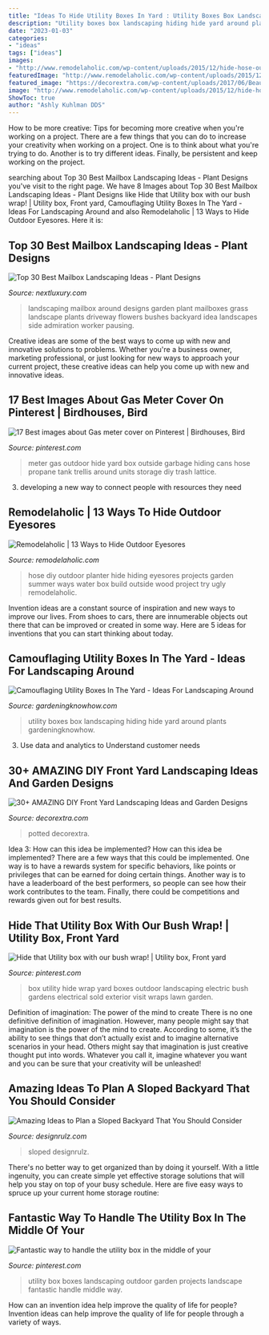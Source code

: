 ```yaml
---
title: "Ideas To Hide Utility Boxes In Yard : Utility Boxes Box Landscaping Hiding Hide Yard Around Plants Gardeningknowhow"
description: "Utility boxes box landscaping hiding hide yard around plants gardeningknowhow"
date: "2023-01-03"
categories:
- "ideas"
tags: ["ideas"]
images:
- "http://www.remodelaholic.com/wp-content/uploads/2015/12/hide-hose-outdoor-planter-diy.jpg"
featuredImage: "http://www.remodelaholic.com/wp-content/uploads/2015/12/hide-hose-outdoor-planter-diy.jpg"
featured_image: "https://decorextra.com/wp-content/uploads/2017/06/Beautiful-Flowerbed-Front-Yard-Landscaping-Ideas-and-projects.jpg"
image: "http://www.remodelaholic.com/wp-content/uploads/2015/12/hide-hose-outdoor-planter-diy.jpg"
ShowToc: true
author: "Ashly Kuhlman DDS"
---
```



How to be more creative: Tips for becoming more creative when you're working on a project.
There are a few things that you can do to increase your creativity when working on a project. One is to think about what you're trying to do. Another is to try different ideas. Finally, be persistent and keep working on the project.

	

		
searching about Top 30 Best Mailbox Landscaping Ideas - Plant Designs you've visit to the right page. We have 8 Images about Top 30 Best Mailbox Landscaping Ideas - Plant Designs like Hide that Utility box with our bush wrap! | Utility box, Front yard, Camouflaging Utility Boxes In The Yard - Ideas For Landscaping Around and also Remodelaholic | 13 Ways to Hide Outdoor Eyesores. Here it is:
		
    
## Top 30 Best Mailbox Landscaping Ideas - Plant Designs

<img loading=lazy src="http://nextluxury.com/wp-content/uploads/bushes-home-exterior-designs-mailbox-landscaping.jpg" onerror="this.onerror=null;this.src='https://tse2.mm.bing.net/th?id=OIP.kmb3sCQfNDW7sA2JMKDkiAHaFj&amp;pid=15.1';" alt="Top 30 Best Mailbox Landscaping Ideas - Plant Designs">

_Source: nextluxury.com_

>landscaping mailbox around designs garden plant mailboxes grass landscape plants driveway flowers bushes backyard idea landscapes side admiration worker pausing. 

	

Creative ideas are some of the best ways to come up with new and innovative solutions to problems. Whether you're a business owner, marketing professional, or just looking for new ways to approach your current project, these creative ideas can help you come up with new and innovative ideas.

    
## 17 Best Images About Gas Meter Cover On Pinterest | Birdhouses, Bird

<img loading=lazy src="https://s-media-cache-ak0.pinimg.com/736x/39/8c/ff/398cffe8020be4149705327908e22992.jpg" onerror="this.onerror=null;this.src='https://tse3.mm.bing.net/th?id=OIP.fBc5Y-lPaty1ok-IsDLEnAHaLH&amp;pid=15.1';" alt="17 Best images about Gas meter cover on Pinterest | Birdhouses, Bird">

_Source: pinterest.com_

>meter gas outdoor hide yard box outside garbage hiding cans hose propane tank trellis around units storage diy trash lattice. 

	

3. developing a new way to connect people with resources they need 

    
## Remodelaholic | 13 Ways To Hide Outdoor Eyesores

<img loading=lazy src="http://www.remodelaholic.com/wp-content/uploads/2015/12/hide-hose-outdoor-planter-diy.jpg" onerror="this.onerror=null;this.src='https://tse4.mm.bing.net/th?id=OIP.I8H5xcrGiOQa6TWURh0nDAHaDd&amp;pid=15.1';" alt="Remodelaholic | 13 Ways to Hide Outdoor Eyesores">

_Source: remodelaholic.com_

>hose diy outdoor planter hide hiding eyesores projects garden summer ways water box build outside wood project try ugly remodelaholic. 

	

Invention ideas are a constant source of inspiration and new ways to improve our lives. From shoes to cars, there are innumerable objects out there that can be improved or created in some way. Here are 5 ideas for inventions that you can start thinking about today.

    
## Camouflaging Utility Boxes In The Yard - Ideas For Landscaping Around

<img loading=lazy src="https://i0.wp.com/www.gardeningknowhow.com/wp-content/uploads/2016/04/utility-box.jpg?fit=1648%2C1165&amp;ssl=1" onerror="this.onerror=null;this.src='https://tse4.mm.bing.net/th?id=OIP.OAnhnRKlVYTAxL-tmGWO2gHaFP&amp;pid=15.1';" alt="Camouflaging Utility Boxes In The Yard - Ideas For Landscaping Around">

_Source: gardeningknowhow.com_

>utility boxes box landscaping hiding hide yard around plants gardeningknowhow. 

	

3. Use data and analytics to Understand customer needs 

    
## 30+ AMAZING DIY Front Yard Landscaping Ideas And Garden Designs

<img loading=lazy src="https://decorextra.com/wp-content/uploads/2017/06/Beautiful-Flowerbed-Front-Yard-Landscaping-Ideas-and-projects.jpg" onerror="this.onerror=null;this.src='https://tse3.mm.bing.net/th?id=OIP.V2qYE6iaLI5u_AvxaaK6dQHaJ3&amp;pid=15.1';" alt="30+ AMAZING DIY Front Yard Landscaping Ideas and Garden Designs">

_Source: decorextra.com_

>potted decorextra. 

	

Idea 3: How can this idea be implemented?
How can this idea be implemented? 
There are a few ways that this could be implemented. One way is to have a rewards system for specific behaviors, like points or privileges that can be earned for doing certain things. Another way is to have a leaderboard of the best performers, so people can see how their work contributes to the team. Finally, there could be competitions and rewards given out for best results.

    
## Hide That Utility Box With Our Bush Wrap! | Utility Box, Front Yard

<img loading=lazy src="https://i.pinimg.com/originals/f3/34/b9/f334b992364a9a66eff66a0a58640bfc.jpg" onerror="this.onerror=null;this.src='https://tse1.mm.bing.net/th?id=OIP.-wk_o01todyeq95LMZdl9AHaJ4&amp;pid=15.1';" alt="Hide that Utility box with our bush wrap! | Utility box, Front yard">

_Source: pinterest.com_

>box utility hide wrap yard boxes outdoor landscaping electric bush gardens electrical sold exterior visit wraps lawn garden. 

	

Definition of imagination: The power of the mind to create
There is no one definitive definition of imagination. However, many people might say that imagination is the power of the mind to create. According to some, it’s the ability to see things that don’t actually exist and to imagine alternative scenarios in your head. Others might say that imagination is just creative thought put into words. Whatever you call it, imagine whatever you want and you can be sure that your creativity will be unleashed!

    
## Amazing Ideas To Plan A Sloped Backyard That You Should Consider

<img loading=lazy src="https://cdn.designrulz.com/wp-content/uploads/2015/05/sloped-landscape-design-ideas-designrulz-8.jpg" onerror="this.onerror=null;this.src='https://tse1.mm.bing.net/th?id=OIP.h4oggPvUwMMQHye276Tz-wHaE7&amp;pid=15.1';" alt="Amazing Ideas to Plan a Sloped Backyard That You Should Consider">

_Source: designrulz.com_

>sloped designrulz. 

	

There's no better way to get organized than by doing it yourself. With a little ingenuity, you can create simple yet effective storage solutions that will help you stay on top of your busy schedule. Here are five easy ways to spruce up your current home storage routine: 

    
## Fantastic Way To Handle The Utility Box In The Middle Of Your

<img loading=lazy src="https://i.pinimg.com/originals/40/ea/8f/40ea8f92fb0d3a213c25bce0b3eee237.jpg" onerror="this.onerror=null;this.src='https://tse2.mm.bing.net/th?id=OIP.WKFZtNUJkhDtGay9KAGP7gHaFj&amp;pid=15.1';" alt="Fantastic way to handle the utility box in the middle of your">

_Source: pinterest.com_

>utility box boxes landscaping outdoor garden projects landscape fantastic handle middle way. 

	

How can an invention idea help improve the quality of life for people?
Invention ideas can help improve the quality of life for people through a variety of ways.

